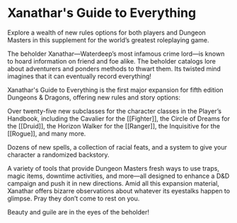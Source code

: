 # Xanathar's Guide to Everything

Explore a wealth of new rules options for both players and Dungeon Masters in this supplement for the world’s greatest roleplaying game.

The beholder Xanathar—Waterdeep’s most infamous crime lord—is known to hoard information on friend and foe alike. The beholder catalogs lore about adventurers and ponders methods to thwart them. Its twisted mind imagines that it can eventually record everything!

Xanathar's Guide to Everything is the first major expansion for fifth edition Dungeons & Dragons, offering new rules and story options:

Over twenty-five new subclasses for the character classes in the Player’s Handbook, including the Cavalier for the [[Fighter]], the Circle of Dreams for the [[Druid]], the Horizon Walker for the [[Ranger]], the Inquisitive for the [[Rogue]], and many more.
 
Dozens of new spells, a collection of racial feats, and a system to give your character a randomized backstory.
 
A variety of tools that provide Dungeon Masters fresh ways to use traps, magic items, downtime activities, and more—all designed to enhance a D&D campaign and push it in new directions.
Amid all this expansion material, Xanathar offers bizarre observations about whatever its eyestalks happen to glimpse. Pray they don’t come to rest on you.

Beauty and guile are in the eyes of the beholder!